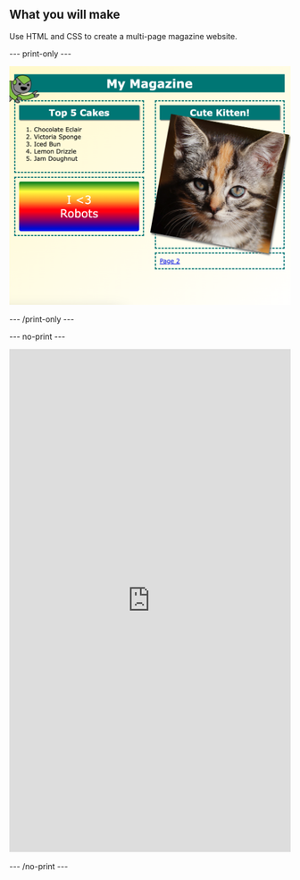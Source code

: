 ## What you will make

Use HTML and CSS to create a multi-page magazine website. 

--- print-only ---

![A magazine titled 'My magazine' with articles about cakes and a cute kitten.](images/finished-example.png)

--- /print-only ---

--- no-print ---

<iframe src="https://editor.raspberrypi.org/en/embed/viewer/magazine-complete" width="100%" height="900" frameborder="0" marginwidth="0" marginheight="0" allowfullscreen> </iframe>

--- /no-print ---

